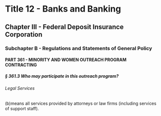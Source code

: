 
# Title 12 - Banks and Banking
## Chapter III - Federal Deposit Insurance Corporation
### Subchapter B - Regulations and Statements of General Policy
#### PART 361 - MINORITY AND WOMEN OUTREACH PROGRAM CONTRACTING
##### § 361.3 Who may participate in this outreach program?
###### Legal Services

(b)means all services provided by attorneys or law firms (including services of support staff).

